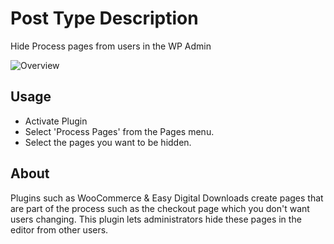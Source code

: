 Post Type Description
=====================

Hide Process pages from users in the WP Admin

![Overview](http://www.stomptheweb.co.uk/wp-content/uploads/2014/09/Screenshot-2014-09-11-11.08.56.png)

## Usage

* Activate Plugin
* Select 'Process Pages' from the Pages menu.
* Select the pages you want to be hidden.

## About

Plugins such as WooCommerce & Easy Digital Downloads create pages that are part of the process such as the checkout page which you don't want users changing. This plugin lets administrators hide these pages in the editor from other users.